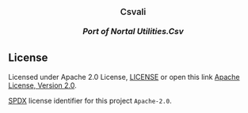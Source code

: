<!--
SPDX-License-Identifier: Apache-2.0
-->

<p>
  <h1 style="text-align:center;font-size:1.25em;margin-top:24px;margin-bottom:16px;font-weight:600;line-height:1.25">Csvali</h1>
  <h5 style="text-align:center;font-size:16px;margin-top:0;margin-bottom:16px;line-height:1.5">Port of Nortal Utilities.Csv</h5>
</p>



## License

Licensed under Apache 2.0 License, [LICENSE](LICENSE-2.0.txt) or open this link [Apache License, Version 2.0](https://www.apache.org/licenses/LICENSE-2.0.html).

[SPDX](https://spdx.dev) license identifier for this project `Apache-2.0`.

